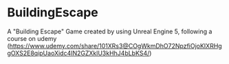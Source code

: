 # BuildingEscape
A "Building Escape" Game created by using Unreal Engine 5, following a course on udemy (https://www.udemy.com/share/101XRs3@COgWkmDhO72NpzfiOjoKIXRHggOXS2E8qipUaoXidc4IN2GZXklU3kHhJ4bLbKS4/)
